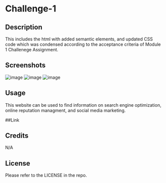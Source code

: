 # Challenge-1

## Description
This includes the html with added semantic elements, and updated CSS code which was condensed according to the acceptance criteria of Module 1 Challenege Assignment. 

## Screenshots
![image](https://user-images.githubusercontent.com/123343948/221456333-932000f9-9a89-4c8c-b956-0fd658bf4e66.png)
![image](https://user-images.githubusercontent.com/123343948/221456385-6b056052-a507-4ffe-9117-136cefcb8c06.png)
![image](https://user-images.githubusercontent.com/123343948/221456416-c4903a37-7dd7-4ede-bbc9-8e03f0586b36.png)

## Usage
This website can be used to find information on search engine optimization, online reputation managment, and social media marketing. 

##Link


## Credits

N/A

## License

Please refer to the LICENSE in the repo.
